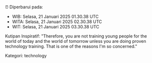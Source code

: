 ⏰ Diperbarui pada:
- WIB: Selasa, 21 Januari 2025 01.30.38 UTC
- WITA: Selasa, 21 Januari 2025 02.30.38 UTC
- WIT: Selasa, 21 Januari 2025 03.30.38 UTC

Kutipan Inspiratif:
"Therefore, you are not training young people for the world of today and the world of tomorrow unless you are doing proven technology training. That is one of the reasons I'm so concerned."


Kategori: technology

